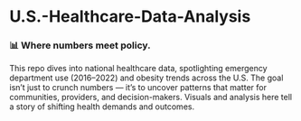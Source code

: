 # U.S.-Healthcare-Data-Analysis

### 📊 Where numbers meet policy.
This repo dives into national healthcare data, spotlighting emergency department use (2016–2022) and obesity trends across the U.S. The goal isn’t just to crunch numbers — it’s to uncover patterns that matter for communities, providers, and decision-makers. Visuals and analysis here tell a story of shifting health demands and outcomes.
